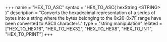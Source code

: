 +++
name = "HEX_TO_ASC"
syntax = "HEX_TO_ASC( hexString &lt;STRING&gt; )"
description = "Converts the hexadecimal representation of a series of bytes into a string where the bytes belonging to the 0x20-0x7F range have been converted to ASCII characters."
type = "string manipulation"
related = ["HEX_TO_HEX16", "HEX_TO_HEX32", "HEX_TO_HEX8", "HEX_TO_INT", "HEX_TO_PRINT"]
+++

